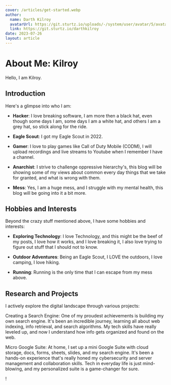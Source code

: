```yaml
---
cover: /articles/get-started.webp
author:
  name: Darth Kilroy
  avatarUrl: https://git.sturtz.io/uploads/-/system/user/avatar/5/avatar.png?width=192
  link: https://git.sturtz.io/darthkilroy
date: 2023-07-26
layout: article
---
```


# About Me: Kilroy

Hello, I am Kilroy.

## Introduction 
Here's a glimpse into who I am:

- **Hacker**: I love breaking software, I am more then a black hat, even though some days I am, some days I am a white hat, and others I am a grey hat, so stick along for the ride. 

- **Eagle Scout**: I got my Eagle Scout in 2022. 

- **Gamer**: I love to play games like Call of Duty Mobile (CODM), I will upload recordings and live streams to Youtube when I remember I have a channel. 

- **Anarchist**: I strive to challenge oppressive hierarchy's, this blog will be showing some of my views about common every day things that we take for granted, and what is wrong with them. 

- **Mess**: Yes, I am a huge mess, and I struggle with my mental health, this blog will be going into it a bit more. 

## Hobbies and Interests

Beyond the crazy stuff mentioned above, I have some hobbies and interests:

- **Exploring Technology**: I love Technology, and this might be the beef of my posts, I love how it works, and I love breaking it, I also love trying to figure out stuff that I should not to know. 

- **Outdoor Adventures**: Being an Eagle Scout, I LOVE the outdoors, I love camping, I love hiking.

- **Running**: Running is the only time that I can escape from my mess above.

## Research and Projects

I actively explore the digital landscape through various projects:

Creating a Search Engine: One of my proudest achievements is building my own search engine. It's been an incredible journey, learning all about web indexing, info retrieval, and search algorithms. My tech skills have really leveled up, and now I understand how info gets organized and found on the web.

Micro Google Suite: At home, I set up a mini Google Suite with cloud storage, docs, forms, sheets, slides, and my search engine. It's been a hands-on experience that's really honed my cybersecurity and server management and collaboration skills. Tech in everyday life is just mind-blowing, and my personalized suite is a game-changer for sure.

!
